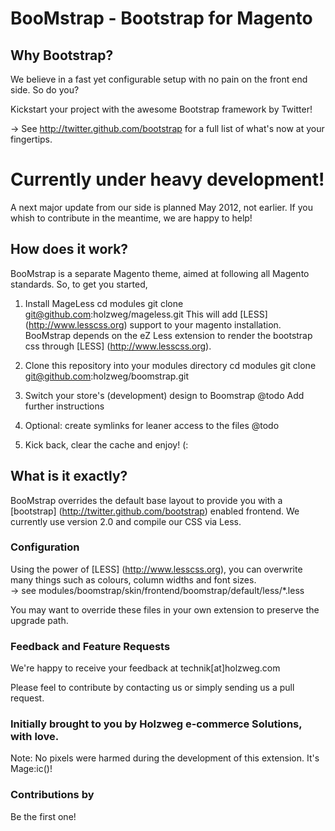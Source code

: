 BooMstrap - Bootstrap for Magento
=======

Why Bootstrap?
----------------------------------------------------------
We believe in a fast yet configurable setup with no pain on the front end side. So do you?

Kickstart your project with the awesome Bootstrap framework by Twitter! 

&rarr; See http://twitter.github.com/bootstrap for a full list of what's now at your fingertips.

Currently under heavy development!
======
A next major update from our side is planned May 2012, not earlier. If you whish to contribute in the meantime, we are happy to help!

How does it work?
----------------------------------------------------------
BooMstrap is a separate Magento theme, aimed at following all Magento standards. So, to get you started,

1. Install MageLess
    cd modules
    git clone git@github.com:holzweg/mageless.git
This will add [LESS] (http://www.lesscss.org) support to your magento installation.
BooMstrap depends on the eZ Less extension to render the bootstrap css through [LESS] (http://www.lesscss.org).

2. Clone this repository into your modules directory
        cd modules
        git clone git@github.com:holzweg/boomstrap.git

3. Switch your store's (development) design to Boomstrap
@todo Add further instructions

4. Optional: create symlinks for leaner access to the files
@todo

5. Kick back, clear the cache and enjoy! (:

What is it exactly?
----------------------------------------------------------
BooMstrap overrides the default base layout to provide you with a [bootstrap] (http://twitter.github.com/bootstrap) enabled frontend.
We currently use version 2.0 and compile our CSS via Less.


### Configuration
Using the power of [LESS] (http://www.lesscss.org), you can overwrite many things such as colours, column widths and font sizes.  
&rarr; see modules/boomstrap/skin/frontend/boomstrap/default/less/*.less

You may want to override these files in your own extension to preserve the upgrade path.  

### Feedback and Feature Requests
We're happy to receive your feedback at technik[at]holzweg.com

Please feel to contribute by contacting us or simply sending us a pull request.

### Initially brought to you by Holzweg e-commerce Solutions, with love. ###
Note: No pixels were harmed during the development of this extension. It's Mage:ic()!

### Contributions by ###
Be the first one!
